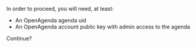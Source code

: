In order to proceed, you will need, at least:

- An OpenAgenda agenda uid
- An OpenAgenda account public key with admin access to the agenda

Continue?
